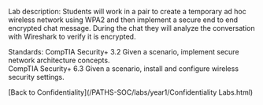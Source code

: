 Lab description: Students will work in a pair to create a temporary ad hoc wireless network using WPA2 and then implement a secure end to end encrypted chat message.  During the chat they will analyze the conversation with Wireshark to verify it is encrypted.

Standards: CompTIA Security+ 3.2 Given a scenario, implement secure network architecture concepts.<br>
CompTIA Security+ 6.3 Given a scenario, install and configure wireless security settings.

[Back to Confidentiality](/PATHS-SOC/labs/year1/Confidentiality Labs.html)
